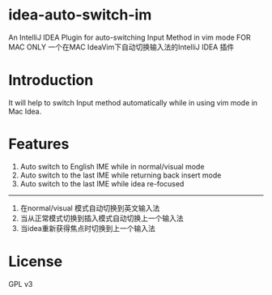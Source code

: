 # idea-auto-switch-im
An IntelliJ IDEA Plugin for auto-switching Input Method in vim mode FOR MAC ONLY
一个在MAC IdeaVim下自动切换输入法的IntelliJ IDEA 插件

# Introduction
It will help to switch Input method automatically while in using vim mode in Mac Idea.

# Features

1) Auto switch to English IME while in normal/visual mode
2) Auto switch to the last IME while returning back insert mode
3) Auto switch to the last IME while idea re-focused
---
1) 在normal/visual 模式自动切换到英文输入法
2) 当从正常模式切换到插入模式自动切换上一个输入法
3) 当idea重新获得焦点时切换到上一个输入法

# License
GPL v3
